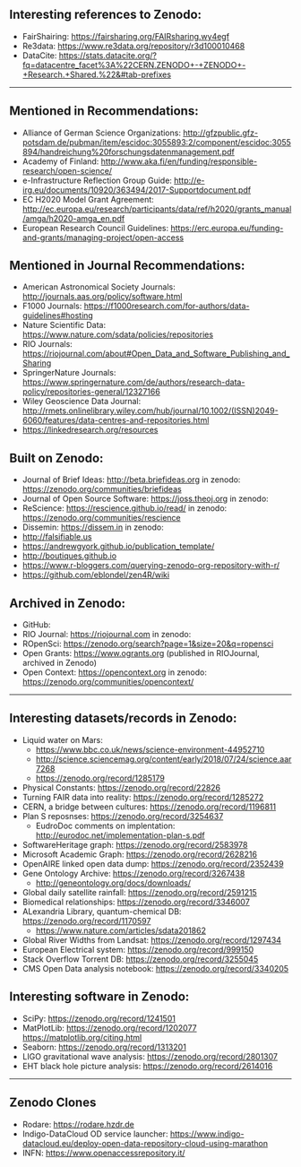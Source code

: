 ## Interesting references to Zenodo:
- FairShairing: https://fairsharing.org/FAIRsharing.wy4egf 
- Re3data: https://www.re3data.org/repository/r3d100010468 
- DataCite: https://stats.datacite.org/?fq=datacentre_facet%3A%22CERN.ZENODO+-+ZENODO+-+Research.+Shared.%22&#tab-prefixes 

---
## Mentioned in Recommendations:
- Alliance of German Science Organizations: http://gfzpublic.gfz-potsdam.de/pubman/item/escidoc:3055893:2/component/escidoc:3055894/handreichung%20forschungsdatenmanagement.pdf
- Academy of Finland: http://www.aka.fi/en/funding/responsible-research/open-science/
- e-Infrastructure Reflection Group Guide: http://e-irg.eu/documents/10920/363494/2017-Supportdocument.pdf
- EC H2020 Model Grant Agreement: http://ec.europa.eu/research/participants/data/ref/h2020/grants_manual/amga/h2020-amga_en.pdf
- European Research Council Guidelines: https://erc.europa.eu/funding-and-grants/managing-project/open-access

## Mentioned in Journal Recommendations:
- American Astronomical Society Journals: http://journals.aas.org/policy/software.html
- F1000 Journals: https://f1000research.com/for-authors/data-guidelines#hosting
- Nature Scientific Data: https://www.nature.com/sdata/policies/repositories
- RIO Journals: https://riojournal.com/about#Open_Data_and_Software_Publishing_and_Sharing
- SpringerNature Journals: https://www.springernature.com/de/authors/research-data-policy/repositories-general/12327166
- Wiley Geoscience Data Journal: http://rmets.onlinelibrary.wiley.com/hub/journal/10.1002/(ISSN)2049-6060/features/data-centres-and-repositories.html
- https://linkedresearch.org/resources

## Built on Zenodo:
- Journal of Brief Ideas: http://beta.briefideas.org in zenodo: https://zenodo.org/communities/briefideas
- Journal of Open Source Software: https://joss.theoj.org in zenodo: 
- ReScience: https://rescience.github.io/read/ in zenodo: https://zenodo.org/communities/rescience
- Dissemin: https://dissem.in in zenodo:
- http://falsifiable.us 
- https://andrewgyork.github.io/publication_template/
- http://boutiques.github.io 
- https://www.r-bloggers.com/querying-zenodo-org-repository-with-r/
- https://github.com/eblondel/zen4R/wiki

## Archived in Zenodo:
- GitHub: 
- RIO Journal: https://riojournal.com in zenodo: 
- ROpenSci: https://zenodo.org/search?page=1&size=20&q=ropensci
- Open Grants: https://www.ogrants.org (published in RIOJournal, archived in Zenodo)
- Open Context: https://opencontext.org in zenodo: https://zenodo.org/communities/opencontext/

---
## Interesting datasets/records in Zenodo:
- Liquid water on Mars:
  - https://www.bbc.co.uk/news/science-environment-44952710
  - http://science.sciencemag.org/content/early/2018/07/24/science.aar7268
  - https://zenodo.org/record/1285179
- Physical Constants: https://zenodo.org/record/22826
- Turning FAIR data into reality: https://zenodo.org/record/1285272
- CERN, a bridge between cultures: https://zenodo.org/record/1196811
- Plan S reposnses: https://zenodo.org/record/3254637
  - EudroDoc comments on implentation: http://eurodoc.net/implementation-plan-s.pdf
- SoftwareHeritage graph: https://zenodo.org/record/2583978
- Microsoft Academic Graph: https://zenodo.org/record/2628216
- OpenAIRE linked open data dump: https://zenodo.org/record/2352439
- Gene Ontology Archive: https://zenodo.org/record/3267438
  - http://geneontology.org/docs/downloads/
- Global daily satellite rainfall: https://zenodo.org/record/2591215
- Biomedical relationships: https://zenodo.org/record/3346007
- ALexandria Library, quantum-chemical DB: https://zenodo.org/record/1170597
  - https://www.nature.com/articles/sdata201862
- Global River Widths from Landsat: https://zenodo.org/record/1297434
- European Electrical system: https://zenodo.org/record/999150
- Stack Overflow Torrent DB: https://zenodo.org/record/3255045
- CMS Open Data analysis notebook: https://zenodo.org/record/3340205

## Interesting software in Zenodo:
- SciPy: https://zenodo.org/record/1241501
- MatPlotLib: https://zenodo.org/record/1202077 https://matplotlib.org/citing.html
- Seaborn: https://zenodo.org/record/1313201
- LIGO gravitational wave analysis: https://zenodo.org/record/2801307
- EHT black hole picture analysis: https://zenodo.org/record/2614016

---
## Zenodo Clones
- Rodare: https://rodare.hzdr.de
- Indigo-DataCloud OD service launcher: https://www.indigo-datacloud.eu/deploy-open-data-repository-cloud-using-marathon
- INFN: https://www.openaccessrepository.it/

